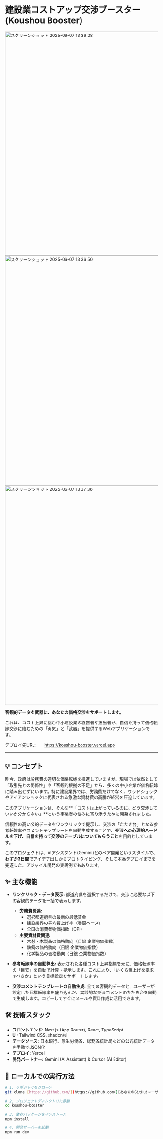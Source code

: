 # 建設業コストアップ交渉ブースター (Koushou Booster)

<img width="737" alt="スクリーンショット 2025-06-07 13 36 28" src="https://github.com/user-attachments/assets/7c52c8dd-c731-47cf-ad64-eea8fcb8bacb" />
<img width="756" alt="スクリーンショット 2025-06-07 13 36 50" src="https://github.com/user-attachments/assets/b6a299f5-4bd1-4b26-9f4a-c1a798b5e723" />
<img width="721" alt="スクリーンショット 2025-06-07 13 37 36" src="https://github.com/user-attachments/assets/fbfb071c-fff8-44b5-be00-64c506bb5855" />




**客観的データを武器に、あなたの価格交渉をサポートします。**

これは、コスト上昇に悩む中小建設業の経営者や担当者が、自信を持って価格転嫁交渉に臨むための「勇気」と「武器」を提供するWebアプリケーションです。

デプロイ先URL:　　https://koushou-booster.vercel.app

---

## 💡 コンセプト

昨今、政府は労務費の適切な価格転嫁を推進していますが、現場では依然として「取引先との関係性」や「客観的根拠の不足」から、多くの中小企業が価格転嫁に踏み出せずにいます。特に建設業界では、労務費だけでなく、ウッドショックやアイアンショックに代表される急激な資材費の高騰が経営を圧迫しています。

このアプリケーションは、そんな**「コストは上がっているのに、どう交渉していいか分からない」**という事業者の悩みに寄り添うために開発されました。

信頼性の高い公的データをワンクリックで提示し、交渉の「たたき台」となる参考転嫁率やコメントテンプレートを自動生成することで、**交渉への心理的ハードルを下げ、自信を持って交渉のテーブルについてもらうこと**を目的としています。

このプロジェクトは、AIアシスタント(Gemini)とのペア開発というスタイルで、**わずか3日間**でアイデア出しからプロトタイピング、そして本番デプロイまでを完遂した、アジャイル開発の実践例でもあります。

## ✨ 主な機能

* **ワンクリック・データ表示:**
    都道府県を選択するだけで、交渉に必要な以下の客観的データを一括で表示します。
    * **労務費関連:**
        * 選択都道府県の最新の最低賃金
        * 建設業界の平均賃上げ率（春闘ベース）
        * 全国の消費者物価指数（CPI）
    * **主要資材費関連:**
        * 木材・木製品の価格動向（日銀 企業物価指数）
        * 鉄鋼の価格動向（日銀 企業物価指数）
        * 化学製品の価格動向（日銀 企業物価指数）

* **参考転嫁率の自動算出:**
    表示された各種コスト上昇指標を元に、価格転嫁率の「目安」を自動で計算・提示します。これにより、「いくら値上げを要求すべきか」という目標設定をサポートします。

* **交渉コメントテンプレートの自動生成:**
    全ての客観的データと、ユーザーが設定した目標転嫁率を盛り込んだ、実践的な交渉コメントのたたき台を自動で生成します。コピーしてすぐにメールや資料作成に活用できます。

## 🛠️ 技術スタック

* **フロントエンド:** Next.js (App Router), React, TypeScript
* **UI:** Tailwind CSS, shadcn/ui
* **データソース:** 日本銀行、厚生労働省、総務省統計局などの公的統計データを手動でJSON化
* **デプロイ:** Vercel
* **開発パートナー:** Gemini (AI Assistant) & Cursor (AI Editor)

## 🚀 ローカルでの実行方法

```bash
# 1. リポジトリをクローン
git clone [https://github.com/](https://github.com/)[あなたのGitHubユーザー名]/koushou-booster.git

# 2. プロジェクトディレクトリに移動
cd koushou-booster

# 3. 依存パッケージをインストール
npm install

# 4. 開発サーバーを起動
npm run dev
